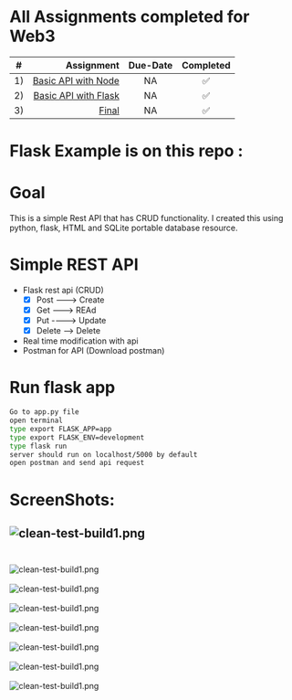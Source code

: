 
#  All Assignments completed for Web3

| # | Assignment | Due-Date | Completed |
|:---------:|-----------:|:---------:|:------------:|
| 1)| [Basic API with Node](https://github.com/RupeshPanta/Web3_Node_Basic_Api)  | NA | :white_check_mark: |
| 2) | [Basic API with Flask](https://github.com/RupeshPanta/Web3_Basic_API) | NA | :white_check_mark: |
| 3) | [Final](https://github.com/RupeshPanta/Web3-Final)  | NA| :white_check_mark: |


# Flask Example is on this repo :



# Goal
This is a simple Rest API that has CRUD functionality. I created this using python, flask, HTML and SQLite portable database resource.  
 

# Simple REST API
- Flask rest api (CRUD)
    - [x] Post ---> Create
    - [x] Get  ---> REAd
    - [x] Put ----> Update
    - [x] Delete --> Delete
- Real time modification with api
- Postman for API (Download postman)

# Run flask app
```bash
Go to app.py file
open terminal
type export FLASK_APP=app
type export FLASK_ENV=development
type flask run
server should run on localhost/5000 by default
open postman and send api request
```

# ScreenShots: 
![clean-test-build1.png](flask-rest/screenshots/form.png)<br/> <br/> 
---
![clean-test-build1.png](flask-rest/screenshots/1.png)<br/> <br/> 
![clean-test-build1.png](flask-rest/screenshots/2.5.png)<br/> <br/> 
![clean-test-build1.png](flask-rest/screenshots/1.5.png)<br/> <br/> 
![clean-test-build1.png](flask-rest/screenshots/2.png)<br/> <br/> 
![clean-test-build1.png](flask-rest/screenshots/3.png)<br/> <br/> 
![clean-test-build1.png](flask-rest/screenshots/beforedelete.png)<br/> <br/>
![clean-test-build1.png](flask-rest/screenshots/afterdelete.png)
